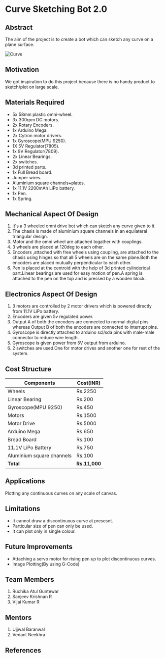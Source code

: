 # Curve Sketching Bot 2.0
## Abstract

The aim of the project is to create a bot which can sketch any curve on a plane surface.  

 ![Curve](https://github.com/R-VijaiKumar/Curve-Sketching-2.0/blob/master/images%20and%20videos/images/3.JPG)


## Motivation

We got inspiration to do this project because there is no handy product to sketch/plot on large scale.


## Materials Required

* 5x 58mm plastic omni-wheel.
* 3x 300rpm DC motors.
* 2x Rotary Encoders.
* 1x Arduino Mega.
* 2x Cytron motor drivers.
* 1x Gyroscope(MPU 9250).
* 1X 5V Regulator(7805).
* 1x 9V Regulator(7809).
* 2x Linear Bearings.
* 2x switches.
* 3d printed parts.
* 1x Full Bread board.
* Jumper wires.
* Aluminium square channels+plates.
* 1x 11.1V 2200mAh LiPo battery.
* 1x Pen.
* 1x Spring.

## Mechanical Aspect Of Design

1.  It's a 3 wheeled omni drive bot which can sketch any curve given to it. 
2.  The chasis is made of aluminium square channels in an equilateral triangular design. 
3.  Motor and the omni wheel are attached togather with couplings. 
4.  3 wheels are placed at 120deg to each other. 
5.  Encoders ,attached with free wheels using coupling, are attached to the chasis using hinges so that all 5 wheels are on the same plane.Both the encoders are placed mutually perpendicular to each other.
6. Pen is placed at the centroid with the help of 3d printed cylinderical part.Linear bearings are used for easy motion of pen.A spring is attached to the pen on the top and is pressed by a wooden block.

## Electronics Aspect Of Design

1.  3 motors are controlled by 2 motor drivers which is powered directly from 11.1V LiPo battery.
2.  Encoders are given 5v regulated power.
3.  Output A of both the encoders are connected to normal digital pins whereas Output B of both the encoders are connected to interrupt pins.
4.  Gyroscope is directly attached to arduino scl/sda pins with male-male connector to reduce wire length.
5.  Gyroscope is given power from 5V output from arduino.
6.  2 switches are used.One for motor drives and another one for rest of the system.

## Cost Structure 

|Components|Cost(INR)|
|----------|---------|
|Wheels|Rs.2250|
|Linear Bearing|Rs.200|
|Gyroscope(MPU 9250)|Rs.450|
|Motors|Rs.1500|
|Motor Drive|Rs.5000|
|Arduino Mega|Rs.650|
|Bread Board|Rs.100|
|11.1V LiPo Battery|Rs.750|
|Aluminium square channels|Rs.100|
|**Total**|**Rs.11,000**|
## Applications

Plotting any continuous curves on any scale of canvas.

## Limitations

*  It cannot draw a discontinuous curve at presesnt.
*  Particular size of pen can only be used.
*  It can plot only in single colour.

## Future Improvements

*  Attaching a servo motor for rising pen up to plot discontinuous curves.
*  Image Plotting(By using G-Code)

## Team Members
1.  Ruchika Atul Guntewar
2.  Sanjeev Krishnan R
3.  Vijai Kumar R

## Mentors

1.  Ujjwal Baranwal
2.  Vedant Neekhra

## References
 
